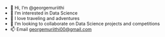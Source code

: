 - 👋 Hi, I’m @georgemuriithi
- 👀 I’m interested in Data Science
- 🌱 I love traveling and adventures
- 💞️ I’m looking to collaborate on Data Science projects and competitions
- 📫 Email georgemuriithi00@gmail.com

<!---
georgemuriithi/georgemuriithi is a ✨ special ✨ repository because its `README.md` (this file) appears on your GitHub profile.
You can click the Preview link to take a look at your changes.
--->
